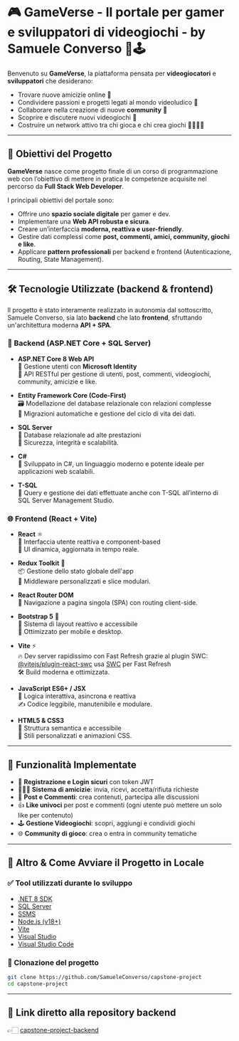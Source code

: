 # 🎮 GameVerse - Il portale per gamer e sviluppatori di videogiochi - by **Samuele Converso** 👥🕹️

Benvenuto su **GameVerse**, la piattaforma pensata per **videogiocatori** e **sviluppatori** che desiderano:

- Trovare nuove amicizie online 💬
- Condividere passioni e progetti legati al mondo videoludico 🎨
- Collaborare nella creazione di nuove **community** 🤝
- Scoprire e discutere nuovi videogiochi 🎲
- Costruire un network attivo tra chi gioca e chi crea giochi 👨‍💻👩‍💻  

---  

## 🌟 Obiettivi del Progetto

**GameVerse** nasce come progetto finale di un corso di programmazione web con l’obiettivo di mettere in pratica le competenze acquisite nel percorso da **Full Stack Web Developer**.

I principali obiettivi del portale sono:

- Offrire uno **spazio sociale digitale** per gamer e dev.
- Implementare una **Web API robusta e sicura**.
- Creare un’interfaccia **moderna, reattiva e user-friendly**.
- Gestire dati complessi come **post, commenti, amici, community, giochi e like**.
- Applicare **pattern professionali** per backend e frontend (Autenticazione, Routing, State Management).

---

## 🛠️ Tecnologie Utilizzate (backend & frontend)  

Il progetto è stato interamente realizzato in autonomia dal sottoscritto, Samuele Converso, sia lato **backend** che lato **frontend**, sfruttando un'architettura moderna **API + SPA**.

### 🔧 Backend (ASP.NET Core + SQL Server)

- **ASP.NET Core 8 Web API**  
  🔐 Gestione utenti con **Microsoft Identity**  
  🔄 API RESTful per gestione di utenti, post, commenti, videogiochi, community, amicizie e like.

- **Entity Framework Core (Code-First)**  
  🗃️ Modellazione del database relazionale con relazioni complesse  
  🔁 Migrazioni automatiche e gestione del ciclo di vita dei dati.

- **SQL Server**  
  💾 Database relazionale ad alte prestazioni  
  🔐 Sicurezza, integrità e scalabilità.

- **C#**  
  🧠 Sviluppato in C#, un linguaggio moderno e potente ideale per applicazioni web scalabili.

- **T-SQL**  
  💾 Query e gestione dei dati effettuate anche con T-SQL all’interno di SQL Server Management Studio.

### 🌐 Frontend (React + Vite)

- **React** ⚛️  
  🔁 Interfaccia utente reattiva e component-based  
  🎨 UI dinamica, aggiornata in tempo reale.

- **Redux Toolkit** 🧠  
  📦 Gestione dello stato globale dell'app  
  🚀 Middleware personalizzati e slice modulari.

- **React Router DOM**  
  📍 Navigazione a pagina singola (SPA) con routing client-side.

- **Bootstrap 5** 🎨  
  🧩 Sistema di layout reattivo e accessibile  
  📱 Ottimizzato per mobile e desktop.

- **Vite** ⚡  
  🔥 Dev server rapidissimo con Fast Refresh grazie al plugin SWC: [@vitejs/plugin-react-swc](https://github.com/vitejs/vite-plugin-react/blob/main/packages/plugin-react-swc) usa [SWC](https://swc.rs/) per Fast Refresh  
  🛠️ Build moderna e ottimizzata.

- **JavaScript ES6+ / JSX**  
  📜 Logica interattiva, asincrona e reattiva  
  ✍️ Codice leggibile, manutenibile e modulare.

- **HTML5 & CSS3**  
  🧱 Struttura semantica e accessibile  
  🎨 Stili personalizzati e animazioni CSS.

---

## 🧩 Funzionalità Implementate

- 👤 **Registrazione e Login sicuri** con token JWT
- 🧑‍🤝‍🧑 **Sistema di amicizie**: invia, ricevi, accetta/rifiuta richieste
- 🧵 **Post e Commenti**: crea contenuti, partecipa alle discussioni
- 👍 **Like univoci** per post e commenti (ogni utente può mettere un solo like per contenuto)
- 🕹️ **Gestione Videogiochi**: scopri, aggiungi e condividi giochi
- 🌐 **Community di gioco**: crea o entra in community tematiche

---

## 🚀 Altro & Come Avviare il Progetto in Locale

### ✅ Tool utilizzati durante lo sviluppo  

- [.NET 8 SDK](https://dotnet.microsoft.com/download)
- [SQL Server](https://www.microsoft.com/it-it/sql-server/sql-server-downloads)
- [SSMS](https://learn.microsoft.com/it-it/ssms/download-sql-server-management-studio-ssms)  
- [Node.js (v18+)](https://nodejs.org/)
- [Vite](https://vitejs.dev/)
- [Visual Studio](https://visualstudio.microsoft.com/it/) 
- [Visual Studio Code](https://code.visualstudio.com/)  
 
### 🔁 Clonazione del progetto

```bash
git clone https://github.com/SamueleConverso/capstone-project
cd capstone-project
```  

---

## 🔗 Link diretto alla repository **backend**  

👉🏻 [capstone-project-backend](https://github.com/SamueleConverso/capstone-project-backend)  



